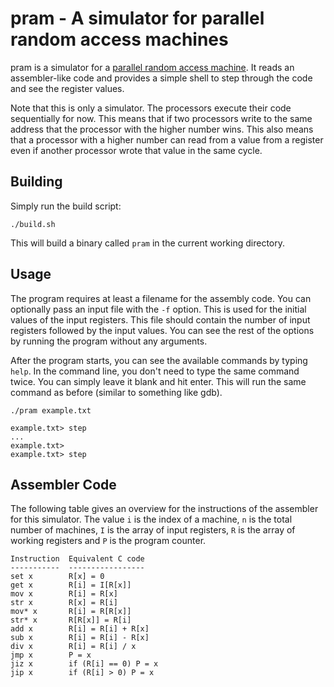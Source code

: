 # pram - A simulator for parallel random access machines

pram is a simulator for a [parallel random access machine]. It reads an
assembler-like code and provides a simple shell to step through the code and
see the register values.

Note that this is only a simulator. The processors execute their code
sequentially for now. This means that if two processors write to the same
address that the processor with the higher number wins. This also means that a
processor with a higher number can read from a value from a register even if
another processor wrote that value in the same cycle.

## Building

Simply run the build script:

	./build.sh

This will build a binary called `pram` in the current working directory.

## Usage

The program requires at least a filename for the assembly code. You can
optionally pass an input file with the `-f` option. This is used for the
initial values of the input registers. This file should contain the number of
input registers followed by the input values. You can see the rest of the
options by running the program without any arguments.

After the program starts, you can see the available commands by typing `help`.
In the command line, you don't need to type the same command twice. You can
simply leave it blank and hit enter. This will run the same command as before
(similar to something like gdb).

	./pram example.txt

	example.txt> step
	...
	example.txt>
	example.txt> step

## Assembler Code

The following table gives an overview for the instructions of the assembler for
this simulator. The value `i` is the index of a machine, `n` is the total
number of machines, `I` is the array of input registers, `R` is the array of
working registers and `P` is the program counter.

	Instruction  Equivalent C code
	-----------  -----------------
	set x        R[x] = 0
	get x        R[i] = I[R[x]]
	mov x        R[i] = R[x]
	str x        R[x] = R[i]
	mov* x       R[i] = R[R[x]]
	str* x       R[R[x]] = R[i]
	add x        R[i] = R[i] + R[x]
	sub x        R[i] = R[i] - R[x]
	div x        R[i] = R[i] / x
	jmp x        P = x
	jiz x        if (R[i] == 0) P = x
	jip x        if (R[i] > 0) P = x

[parallel random access machine]: https://en.wikipedia.org/wiki/Parallel_RAM
